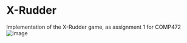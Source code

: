 # X-Rudder
Implementation of the X-Rudder game, as assignment 1 for COMP472 
![image](https://user-images.githubusercontent.com/40649220/67647791-e1cf6c80-f909-11e9-9ecf-b07f0540184b.png)
